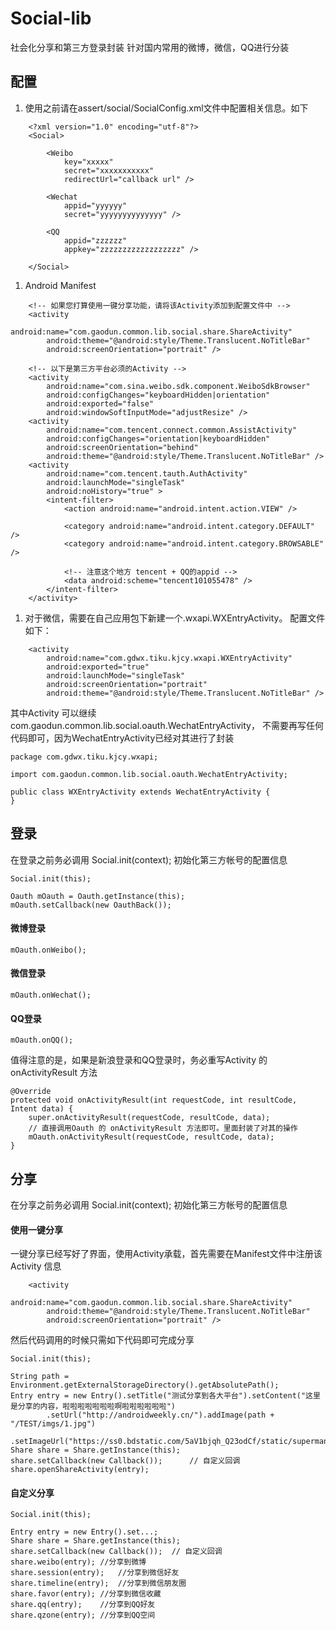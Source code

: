 # Social-lib
社会化分享和第三方登录封装 针对国内常用的微博，微信，QQ进行分装

## 配置
1. 使用之前请在assert/social/SocialConfig.xml文件中配置相关信息。如下

```
	<?xml version="1.0" encoding="utf-8"?>
	<Social>
	    
	    <Weibo 
	        key="xxxxx"
	        secret="xxxxxxxxxxx"
	        redirectUrl="callback url" />
	    
	    <Wechat
	        appid="yyyyyy"
	        secret="yyyyyyyyyyyyyy" />
	    
	    <QQ
	        appid="zzzzzz"
	        appkey="zzzzzzzzzzzzzzzzzz" />
	    
	</Social>
```

1. Android Manifest 

```
	<!-- 如果您打算使用一键分享功能，请将该Activity添加到配置文件中 -->
	<activity
	    android:name="com.gaodun.common.lib.social.share.ShareActivity"
	    android:theme="@android:style/Theme.Translucent.NoTitleBar"
	    android:screenOrientation="portrait" />

	<!-- 以下是第三方平台必须的Activity -->
	<activity
	    android:name="com.sina.weibo.sdk.component.WeiboSdkBrowser"
	    android:configChanges="keyboardHidden|orientation"
	    android:exported="false"
	    android:windowSoftInputMode="adjustResize" />
	<activity
	    android:name="com.tencent.connect.common.AssistActivity"
	    android:configChanges="orientation|keyboardHidden"
	    android:screenOrientation="behind"
	    android:theme="@android:style/Theme.Translucent.NoTitleBar" />
	<activity
	    android:name="com.tencent.tauth.AuthActivity"
	    android:launchMode="singleTask"
	    android:noHistory="true" >
	    <intent-filter>
	        <action android:name="android.intent.action.VIEW" />
	
	        <category android:name="android.intent.category.DEFAULT" />
	        <category android:name="android.intent.category.BROWSABLE" />
	
			<!-- 注意这个地方 tencent + QQ的appid -->
	        <data android:scheme="tencent101055478" />
	    </intent-filter>
	</activity>
```

1. 对于微信，需要在自己应用包下新建一个.wxapi.WXEntryActivity。 配置文件如下：

```
	<activity
		android:name="com.gdwx.tiku.kjcy.wxapi.WXEntryActivity"
		android:exported="true"
		android:launchMode="singleTask"
		android:screenOrientation="portrait"
		android:theme="@android:style/Theme.Translucent.NoTitleBar" />
```

其中Activity 可以继续 com.gaodun.common.lib.social.oauth.WechatEntryActivity， 不需要再写任何代码即可，因为WechatEntryActivity已经对其进行了封装

	package com.gdwx.tiku.kjcy.wxapi;
	
	import com.gaodun.common.lib.social.oauth.WechatEntryActivity;

	public class WXEntryActivity extends WechatEntryActivity {
	}

## 登录

在登录之前务必调用  Social.init(context); 初始化第三方帐号的配置信息

	Social.init(this);
	
	Oauth mOauth = Oauth.getInstance(this);
	mOauth.setCallback(new OauthBack());
	
#### 微博登录

	mOauth.onWeibo();
	
#### 微信登录

	mOauth.onWechat();

#### QQ登录

	mOauth.onQQ();

值得注意的是，如果是新浪登录和QQ登录时，务必重写Activity 的 onActivityResult 方法

	@Override
	protected void onActivityResult(int requestCode, int resultCode, Intent data) {
		super.onActivityResult(requestCode, resultCode, data);
		// 直接调用Oauth 的 onActivityResult 方法即可。里面封装了对其的操作
		mOauth.onActivityResult(requestCode, resultCode, data);
	}

## 分享

在分享之前务必调用  Social.init(context); 初始化第三方帐号的配置信息

#### 使用一键分享

一键分享已经写好了界面，使用Activity承载，首先需要在Manifest文件中注册该Activity 信息

```
	<activity
	    android:name="com.gaodun.common.lib.social.share.ShareActivity"
	    android:theme="@android:style/Theme.Translucent.NoTitleBar"
	    android:screenOrientation="portrait" />
```

然后代码调用的时候只需如下代码即可完成分享

	Social.init(this);
	
	String path = Environment.getExternalStorageDirectory().getAbsolutePath();
	Entry entry = new Entry().setTitle("测试分享到各大平台").setContent("这里是分享的内容，啦啦啦啦啦啦啦啊啦啦啦啦啦啦")
			.setUrl("http://androidweekly.cn/").addImage(path + "/TEST/imgs/1.jpg")
			.setImageUrl("https://ss0.bdstatic.com/5aV1bjqh_Q23odCf/static/superman/img/logo/bd_logo1_31bdc765.png");
	Share share = Share.getInstance(this);
	share.setCallback(new Callback());		// 自定义回调
	share.openShareActivity(entry);


#### 自定义分享


	Social.init(this);
	
	Entry entry = new Entry().set...;
	Share share = Share.getInstance(this);
	share.setCallback(new Callback());	// 自定义回调
	share.weibo(entry);	//分享到微博
	share.session(entry);	//分享到微信好友
	share.timeline(entry);	//分享到微信朋友圈
	share.favor(entry);	//分享到微信收藏
	share.qq(entry);	//分享到QQ好友
	share.qzone(entry);	//分享到QQ空间